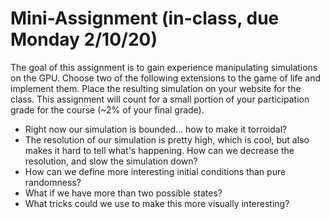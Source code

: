 # Mini-Assignment (in-class, due Monday 2/10/20)

The goal of this assignment is to gain experience manipulating simulations on the GPU. Choose two of the following extensions to the game of life and implement them. Place the resulting simulation on your website for the class. This assignment will count for a small portion of your participation grade for the course (~2% of your final grade).

- Right now our simulation is bounded... how to make it torroidal?  
- The resolution of our simulation is pretty high, which is cool, but also makes it hard to tell what's happening. How can we decrease the resolution, and slow the simulation down?  
- How can we define more interesting initial conditions than pure randomness?  
- What if we have more than two possible states?  
- What tricks could we use to make this more visually interesting?  


